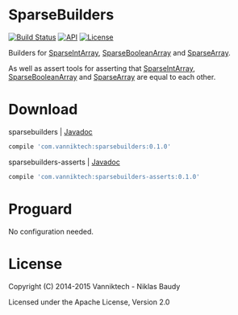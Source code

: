 # SparseBuilders

[![Build Status](https://travis-ci.org/vanniktech/SparseBuilders.svg)](https://travis-ci.org/vanniktech/SparseBuilders)
[![API](https://img.shields.io/badge/API-1%2B-brightgreen.svg?style=flat)](https://android-arsenal.com/api?level=1)
[![License](http://img.shields.io/:license-apache-blue.svg)](http://www.apache.org/licenses/LICENSE-2.0.html)

Builders for [SparseIntArray](http://developer.android.com/reference/android/util/SparseIntArray.html), [SparseBooleanArray](http://developer.android.com/reference/android/util/SparseBooleanArray.html) and [SparseArray](http://developer.android.com/reference/android/util/SparseArray.html).

As well as assert tools for asserting that [SparseIntArray](http://developer.android.com/reference/android/util/SparseIntArray.html), [SparseBooleanArray](http://developer.android.com/reference/android/util/SparseBooleanArray.html) and [SparseArray](http://developer.android.com/reference/android/util/SparseArray.html) are equal to each other.

# Download

sparsebuilders | [Javadoc](https://cdn.rawgit.com/vanniktech/SparseBuilders/master/sparsebuilders/javaDoc/release/index.html)

```groovy
compile 'com.vanniktech:sparsebuilders:0.1.0'
```

sparsebuilders-asserts | [Javadoc](https://cdn.rawgit.com/vanniktech/SparseBuilders/master/sparsebuilders-asserts/javaDoc/release/index.html)

```groovy
compile 'com.vanniktech:sparsebuilders-asserts:0.1.0'
```

# Proguard

No configuration needed.

# License

Copyright (C) 2014-2015 Vanniktech - Niklas Baudy

Licensed under the Apache License, Version 2.0
